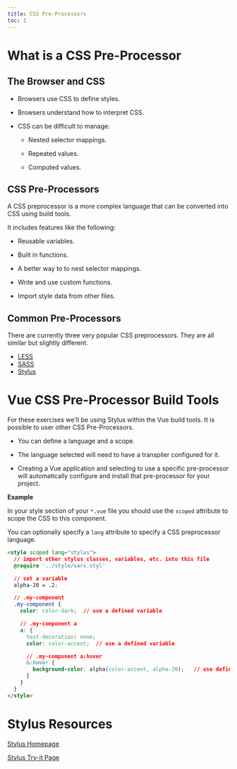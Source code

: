 ```yaml
---
title: CSS Pre-Processors
toc: 1
---
```


# What is a CSS Pre-Processor

## The Browser and CSS

- Browsers use CSS to define styles.

- Browsers understand how to interpret CSS.

- CSS can be difficult to manage:

    - Nested selector mappings.
    
    - Repeated values.
    
    - Computed values.
    

## CSS Pre-Processors
    
A CSS preprocessor is a more complex language that can be converted into CSS using build tools.

It includes features like the following:

- Reusable variables.

- Built in functions.

- A better way to to nest selector mappings.

- Write and use custom functions.

- Import style data from other files.

## Common Pre-Processors

There are currently three very popular CSS preprocessors. They are all similar but slightly different.

- [LESS](http://lesscss.org/)
- [SASS](https://sass-lang.com/)
- [Stylus](http://stylus-lang.com)

# Vue CSS Pre-Processor Build Tools

For these exercises we'll be using Stylus within the Vue build tools. It is possible to user other CSS Pre-Processors.

- You can define a language and a scope.

- The language selected will need to have a transpiler configured for it.

- Creating a Vue application and selecting to use a specific pre-processor will automatically configure and install that pre-processor for your project.

**Example**

In your style section of your `*.vue` file you should use the `scoped` attribute to scope the CSS to this component.

You can optionally specify a `lang` attribute to specify a CSS preprocessor language.

```html
<style scoped lang="stylus">
  // import other stylus classes, variables, etc. into this file
  @require '../style/vars.styl'

  // set a variable
  alpha-20 = .2;

  // .my-component
  .my-component {
    color: color-dark;  // use a defined variable

    // .my-component a
    a: {
      text-decoration: none;
      color: color-accent;  // use a defined variable

      // .my-component a:hover
      &:hover {
        background-color: alpha(color-accent, alpha-20);   // use defined variables and a built in function
      } 
    }
  }
</style>
```

# Stylus Resources

[Stylus Homepage](https://stylus-lang.com/)

[Stylus Try-it Page](https://stylus-lang.com/try.html)




